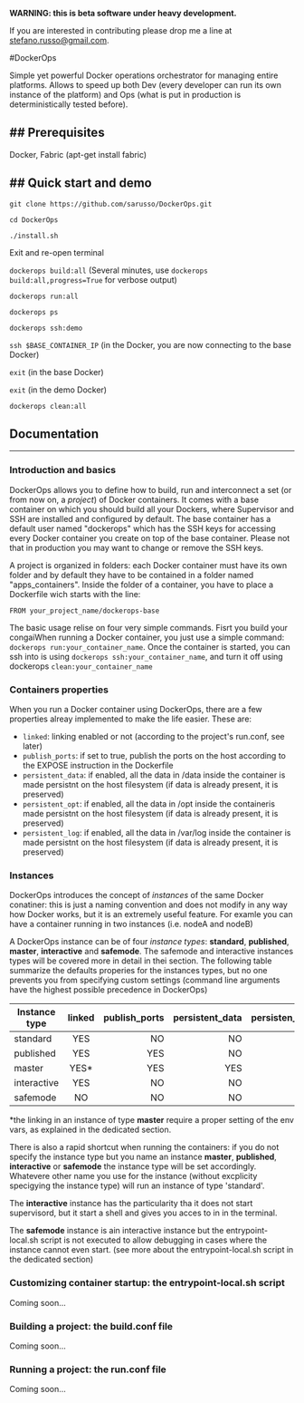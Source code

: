 **WARNING: this is beta software under heavy development.**  

If you are interested in contributing please drop me a line at stefano.russo@gmail.com.


#DockerOps


Simple yet powerful Docker operations orchestrator for managing entire platforms. Allows to speed up both Dev (every developer can run its own instance of the platform) and Ops (what is put in production is deterministically tested before). 

## Prerequisites
---

Docker, Fabric (apt-get install fabric)


## Quick start and demo
---

`git clone https://github.com/sarusso/DockerOps.git`

`cd DockerOps`

`./install.sh`

Exit and re-open terminal

`dockerops build:all` (Several minutes, use `dockerops build:all,progress=True` for verbose output)

`dockerops run:all`

`dockerops ps`

`dockerops ssh:demo`

`ssh $BASE_CONTAINER_IP` (in the Docker, you are now connecting to the base Docker)

`exit` (in the base Docker)

`exit` (in the demo Docker)

`dockerops clean:all`



## Documentation
---

### Introduction and basics

DockerOps allows you to define how to build, run and interconnect a set (or from now on, a *project*) of Docker containers. It comes with a base container on which you should build all your Dockers, where Supervisor and SSH are installed and configured by default. The base container has a default user named "dockerops" which has the SSH keys for accessing every Docker container you create on top of the base container. Please not that in production you may want to change or remove the SSH keys.

A project is organized in folders: each Docker container must have its own folder and by default they have to be contained in a folder named "apps_containers". Inside the folder of a container, you have to place a Dockerfile wich starts with the line: 

	FROM your_project_name/dockerops-base

The basic usage relise on four very simple commands. Fisrt you build your congaiWhen running a Docker container, you just use a simple command: `dockerops run:your_container_name`. Once the container is started, you can ssh into is using `dockerops ssh:your_container_name`, and turn it off using dockerops `clean:your_container_name`

### Containers properties

When you run a Docker container using DockerOps, there are a few properties alreay implemented to make the life easier. These are:

* `linked`: linking enabled or not (according to the project's run.conf, see later)
* `publish_ports`: if set to true, publish the ports on the host according to the EXPOSE instruction in the Dockerfile
* `persistent_data`: if enabled, all the data in /data inside the container is made persistnt on the host filesystem (if data is already present, it is preserved) 
* `persistent_opt`: if enabled, all the data in /opt inside the containeris made persistnt on the host filesystem (if data is already present, it is preserved) 
* `persistent_log`: if enabled, all the data in /var/log inside the container is made persistnt on the host filesystem (if data is already present, it is preserved) 


### Instances
DockerOps introduces the concept of *instances* of the same Docker conatiner: this is just a naming convention and does not modify in any way how Docker works, but it is an extremely useful feature. For examle you can have a container running in two instances (i.e. nodeA and nodeB)

A DockerOps instance can be of four *instance types*: **standard**, **published**, **master**, **interactive** and **safemode**. The safemode and interactive instances types will be covered more in detail in thei section. The following table summarize the defaults properies for the instances types, but no one prevents you from specifying custom settings (command line arguments have the highest possible precedence in DockerOps)

| Instance type | linked | publish_ports | persistent_data | persisten_opt | persistent_log |
|---------------|:------:|--------------:|----------------:|--------------:|---------------:|
| standard      | YES    | NO            | NO              | NO            | YES            |  
| published     | YES    | YES           | NO              | NO            | NO             |
| master        | YES*   | YES           | YES             | NO            | NO             |
| interactive   | YES    | NO            | NO              | NO            | NO             |
| safemode      | NO     | NO            | NO              | NO            | NO             |


*the linking in an instance of type **master** require a proper setting of the env vars, as explained in the dedicated section.

There is also a rapid shortcut when running the containers: if you do not specify the instance type but you name an instance **master**, **published**, **interactive** or **safemode** the instance type will be set accordingly. Whatevere other name you use for the instance (without excplicity specigying the instance type) will run an instance of type 'standard'.

The **interactive** instance has the particularity tha it does not start supervisord, but it start a shell and gives you acces to in in the terminal.

The **safemode** instance is ain interactive instance but the entrypoint-local.sh script is not executed to allow debugging in cases where the instance cannot even start. (see more about the entrypoint-local.sh script in the dedicated section)

### Customizing container startup: the entrypoint-local.sh script
Coming soon...


### Building a project: the build.conf file
Coming soon...

### Running a project: the run.conf file
Coming soon...